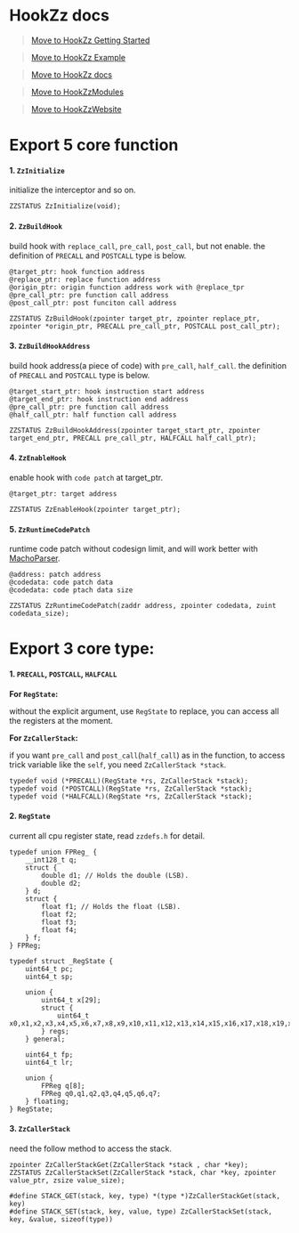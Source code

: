 # HookZz docs

> [Move to HookZz Getting Started](https://jmpews.github.io/zzpp/getting-started/)

> [Move to HookZz Example](https://jmpews.github.io/zzpp/hookzz-example/)

> [Move to HookZz docs](https://jmpews.github.io/zzpp/hookzz-docs/)

> [Move to HookZzModules](https://github.com/jmpews/HookZzModules)

> [Move to HookZzWebsite](https://jmpews.github.io/zzpp/)


# Export 5 core function

#### 1. `ZzInitialize`

initialize the interceptor and so on.

```
ZZSTATUS ZzInitialize(void);
```

#### 2. `ZzBuildHook`

build hook with `replace_call`, `pre_call`, `post_call`, but not enable. the definition of `PRECALL` and `POSTCALL` type is below.

```
@target_ptr: hook function address
@replace_ptr: replace function address
@origin_ptr: origin function address work with @replace_tpr
@pre_call_ptr: pre function call address
@post_call_ptr: post funciton call address

ZZSTATUS ZzBuildHook(zpointer target_ptr, zpointer replace_ptr, zpointer *origin_ptr, PRECALL pre_call_ptr, POSTCALL post_call_ptr);
```

#### 3. `ZzBuildHookAddress`

build hook address(a piece of code) with `pre_call`, `half_call`. the definition of `PRECALL` and `POSTCALL` type is below.

```
@target_start_ptr: hook instruction start address
@target_end_ptr: hook instruction end address
@pre_call_ptr: pre function call address
@half_call_ptr: half function call address

ZZSTATUS ZzBuildHookAddress(zpointer target_start_ptr, zpointer target_end_ptr, PRECALL pre_call_ptr, HALFCALL half_call_ptr);
```

#### 4. `ZzEnableHook`

enable hook with `code patch` at target_ptr.

```
@target_ptr: target address

ZZSTATUS ZzEnableHook(zpointer target_ptr);
```

#### 5. `ZzRuntimeCodePatch`

runtime code patch without codesign limit, and will work better with [MachoParser](https://github.com/jmpews/MachoParser).

```
@address: patch address
@codedata: code patch data
@codedata: code ptach data size

ZZSTATUS ZzRuntimeCodePatch(zaddr address, zpointer codedata, zuint codedata_size);
```

# Export 3 core type:


#### 1. `PRECALL`, `POSTCALL`, `HALFCALL`

**For `RegState`:**

without the explicit argument, use `RegState` to replace, you can access all the registers at the moment. 

**For `ZzCallerStack`:**

if you want `pre_call` and `post_call`(`half_call`) as in the function, to access  trick variable like the `self`, you need `ZzCallerStack *stack`.

```
typedef void (*PRECALL)(RegState *rs, ZzCallerStack *stack);
typedef void (*POSTCALL)(RegState *rs, ZzCallerStack *stack);
typedef void (*HALFCALL)(RegState *rs, ZzCallerStack *stack);
```

#### 2. `RegState`

current all cpu register state, read `zzdefs.h` for detail.

```
typedef union FPReg_ {
    __int128_t q;
    struct {
        double d1; // Holds the double (LSB).
        double d2;
    } d;
    struct {
        float f1; // Holds the float (LSB).
        float f2;
        float f3;
        float f4;
    } f;
} FPReg;

typedef struct _RegState {
    uint64_t pc;
    uint64_t sp;

    union {
        uint64_t x[29];
        struct {
            uint64_t x0,x1,x2,x3,x4,x5,x6,x7,x8,x9,x10,x11,x12,x13,x14,x15,x16,x17,x18,x19,x20,x21,x22,x23,x24,x25,x26,x27,x28;
        } regs;
    } general;

    uint64_t fp;
    uint64_t lr;

    union {
        FPReg q[8];
        FPReg q0,q1,q2,q3,q4,q5,q6,q7;
    } floating;
} RegState;
```

#### 3. `ZzCallerStack`

need the follow method to access the stack.

```
zpointer ZzCallerStackGet(ZzCallerStack *stack , char *key);
ZZSTATUS ZzCallerStackSet(ZzCallerStack *stack, char *key, zpointer value_ptr, zsize value_size);

#define STACK_GET(stack, key, type) *(type *)ZzCallerStackGet(stack, key)
#define STACK_SET(stack, key, value, type) ZzCallerStackSet(stack, key, &value, sizeof(type))
```
